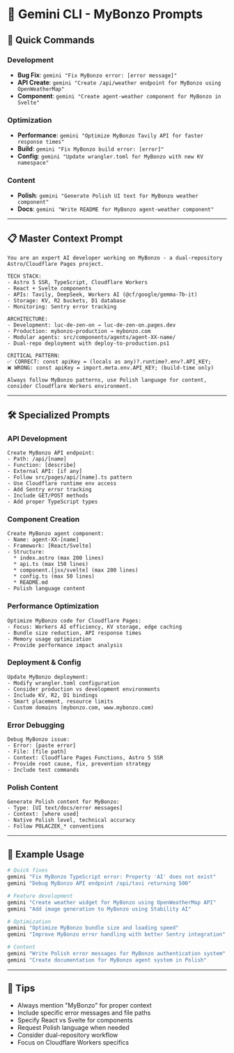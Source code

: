 # 🧠 Gemini CLI - MyBonzo Prompts

## 🚀 Quick Commands

### Development
- **Bug Fix**: `gemini "Fix MyBonzo error: [error message]"`
- **API Create**: `gemini "Create /api/weather endpoint for MyBonzo using OpenWeatherMap"`
- **Component**: `gemini "Create agent-weather component for MyBonzo in Svelte"`

### Optimization  
- **Performance**: `gemini "Optimize MyBonzo Tavily API for faster response times"`
- **Build**: `gemini "Fix MyBonzo build error: [error]"`
- **Config**: `gemini "Update wrangler.toml for MyBonzo with new KV namespace"`

### Content
- **Polish**: `gemini "Generate Polish UI text for MyBonzo weather component"`
- **Docs**: `gemini "Write README for MyBonzo agent-weather component"`

---

## 📋 Master Context Prompt

```text
You are an expert AI developer working on MyBonzo - a dual-repository Astro/Cloudflare Pages project.

TECH STACK:
- Astro 5 SSR, TypeScript, Cloudflare Workers
- React + Svelte components
- APIs: Tavily, DeepSeek, Workers AI (@cf/google/gemma-7b-it)
- Storage: KV, R2 buckets, D1 database
- Monitoring: Sentry error tracking

ARCHITECTURE:
- Development: luc-de-zen-on → luc-de-zen-on.pages.dev
- Production: mybonzo-production → mybonzo.com
- Modular agents: src/components/agents/agent-XX-name/
- Dual-repo deployment with deploy-to-production.ps1

CRITICAL PATTERN:
✅ CORRECT: const apiKey = (locals as any)?.runtime?.env?.API_KEY;
❌ WRONG: const apiKey = import.meta.env.API_KEY; (build-time only)

Always follow MyBonzo patterns, use Polish language for content, consider Cloudflare Workers environment.
```

---

## 🛠 Specialized Prompts

### API Development
```text
Create MyBonzo API endpoint:
- Path: /api/[name]
- Function: [describe]
- External API: [if any]
- Follow src/pages/api/[name].ts pattern
- Use Cloudflare runtime env access
- Add Sentry error tracking
- Include GET/POST methods
- Add proper TypeScript types
```

### Component Creation
```text
Create MyBonzo agent component:
- Name: agent-XX-[name]
- Framework: [React/Svelte]  
- Structure:
  * index.astro (max 200 lines)
  * api.ts (max 150 lines)
  * component.[jsx/svelte] (max 200 lines)
  * config.ts (max 50 lines)
  * README.md
- Polish language content
```

### Performance Optimization
```text
Optimize MyBonzo code for Cloudflare Pages:
- Focus: Workers AI efficiency, KV storage, edge caching
- Bundle size reduction, API response times
- Memory usage optimization
- Provide performance impact analysis
```

### Deployment & Config
```text
Update MyBonzo deployment:
- Modify wrangler.toml configuration
- Consider production vs development environments
- Include KV, R2, D1 bindings
- Smart placement, resource limits
- Custom domains (mybonzo.com, www.mybonzo.com)
```

### Error Debugging
```text
Debug MyBonzo issue:
- Error: [paste error]
- File: [file path]
- Context: Cloudflare Pages Functions, Astro 5 SSR
- Provide root cause, fix, prevention strategy
- Include test commands
```

### Polish Content
```text
Generate Polish content for MyBonzo:
- Type: [UI text/docs/error messages]
- Context: [where used]
- Native Polish level, technical accuracy
- Follow POLACZEK_* conventions
```

---

## 🎯 Example Usage

```bash
# Quick fixes
gemini "Fix MyBonzo TypeScript error: Property 'AI' does not exist"
gemini "Debug MyBonzo API endpoint /api/tavi returning 500"

# Feature development
gemini "Create weather widget for MyBonzo using OpenWeatherMap API"
gemini "Add image generation to MyBonzo using Stability AI"

# Optimization
gemini "Optimize MyBonzo bundle size and loading speed"
gemini "Improve MyBonzo error handling with better Sentry integration"

# Content
gemini "Write Polish error messages for MyBonzo authentication system"
gemini "Create documentation for MyBonzo agent system in Polish"
```

---

## 📝 Tips

- Always mention "MyBonzo" for proper context
- Include specific error messages and file paths
- Specify React vs Svelte for components
- Request Polish language when needed
- Consider dual-repository workflow
- Focus on Cloudflare Workers specifics